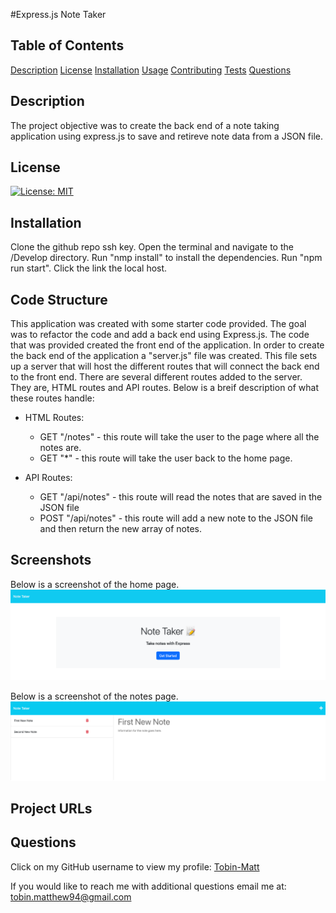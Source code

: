 #Express.js Note Taker


## Table of Contents
[Description](#description)
[License](#license)
[Installation](#installation)
[Usage](#usage)
[Contributing](#contributing)
[Tests](#tests)
[Questions](#questions)

## Description

The project objective was to create the back end of a note taking application using express.js to save and retireve note data from a JSON file.


## License

[![License: MIT](https://img.shields.io/badge/License-MIT-yellow.svg)](https://opensource.org/licenses/MIT)


## Installation

Clone the github repo ssh key. Open the terminal and navigate to the /Develop directory. Run "nmp install" to install the dependencies. Run "npm run start". Click the link the local host. 


## Code Structure

This application was created with some starter code provided. The goal was to refactor the code and add a back end using Express.js. The code that was provided created the front end of the application. In order to create the back end of the application a "server.js" file was created. This file sets up a server that will host the different routes that will connect the back end to the front end. There are several different routes added to the server. They are, HTML routes and API routes. Below is a breif description of what these routes handle:
* HTML Routes:
    * GET "/notes" - this route will take the user to the page where all the notes are.
    * GET "*" - this route will take the user back to the home page.

* API Routes:
    * GET "/api/notes" - this route will read the notes that are saved in the JSON file
    * POST "/api/notes" - this route will add a new note to the JSON file and then return the new array of notes.


## Screenshots
Below is a screenshot of the home page.
![](./Assets/home_page_screenshot.png)

Below is a screenshot of the notes page.
![](./Assets/notes_page_screenshot.png)

## Project URLs


## Questions

Click on my GitHub username to view my profile: [Tobin-Matt](https://github.com/Tobin-Matt)

If you would like to reach me with additional questions email me at: tobin.matthew94@gmail.com

